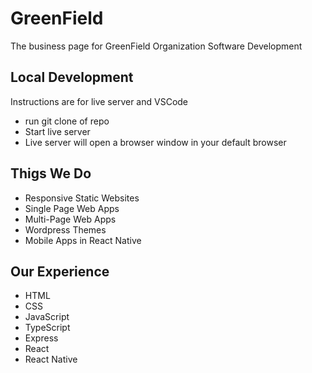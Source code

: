 # GreenField
The business page for GreenField Organization Software Development

## Local Development
Instructions are for live server and VSCode
- run git clone of repo
- Start live server
- Live server will open a browser window in your default browser


## Thigs We Do
- Responsive Static Websites
- Single Page Web Apps
- Multi-Page Web Apps
- Wordpress Themes
- Mobile Apps in React Native

## Our Experience
- HTML
- CSS
- JavaScript
- TypeScript
- Express
- React
- React Native
